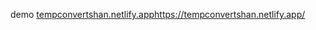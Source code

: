 demo
[tempconvertshan.netlify.app](https://tempconvertshan.netlify.app/)https://tempconvertshan.netlify.app/

